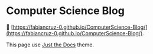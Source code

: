 # Computer Science Blog

🔗 [https://fabiancruz-0.github.io/ComputerScience-Blog/](https://fabiancruz-0.github.io/ComputerScience-Blog/).

This page use [Just the Docs](https://just-the-docs.github.io/just-the-docs/) theme.